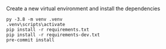 Create a new virtual environment and install the dependencies

```
py -3.8 -m venv .venv
.venv\scripts\activate
pip install -r requirements.txt
pip install -r requirements-dev.txt
pre-commit install
```